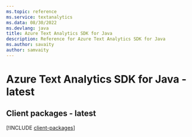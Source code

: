 ```yaml
---
ms.topic: reference
ms.service: textanalytics
ms.data: 08/30/2022
ms.devlang: java
title: Azure Text Analytics SDK for Java
description: Reference for Azure Text Analytics SDK for Java
ms.author: savaity
author: samvaity
---
```

# Azure Text Analytics SDK for Java - latest

## Client packages - latest
[!INCLUDE [client-packages](text-analytics-client-index.md)]